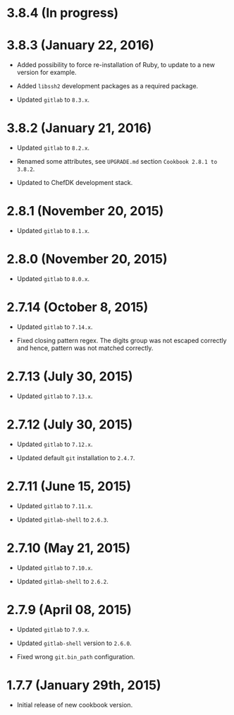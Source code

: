 # 3.8.4 (In progress)

# 3.8.3 (January 22, 2016)

 * Added possibility to force re-installation of Ruby, to update
   to a new version for example.

 * Added `libssh2` development packages as a required package.

 * Updated `gitlab` to `8.3.x`.

# 3.8.2 (January 21, 2016)

 * Updated `gitlab` to `8.2.x`.

 * Renamed some attributes, see `UPGRADE.md` section `Cookbook 2.8.1 to 3.8.2`.

 * Updated to ChefDK development stack.

# 2.8.1 (November 20, 2015)

 * Updated `gitlab` to `8.1.x`.

# 2.8.0 (November 20, 2015)

 * Updated `gitlab` to `8.0.x`.

# 2.7.14 (October 8, 2015)

 * Updated `gitlab` to `7.14.x`.

 * Fixed closing pattern regex. The digits group was not escaped correctly
   and hence, pattern was not matched correctly.

# 2.7.13 (July 30, 2015)

 * Updated `gitlab` to `7.13.x`.

# 2.7.12 (July 30, 2015)

 * Updated `gitlab` to `7.12.x`.

 * Updated default `git` installation to `2.4.7`.

# 2.7.11 (June 15, 2015)

 * Updated `gitlab` to `7.11.x`.

 * Updated `gitlab-shell` to `2.6.3`.

# 2.7.10 (May 21, 2015)

 * Updated `gitlab` to `7.10.x`.

 * Updated `gitlab-shell` to `2.6.2`.

# 2.7.9 (April 08, 2015)

 * Updated `gitlab` to `7.9.x`.

 * Updated `gitlab-shell` version to `2.6.0`.

 * Fixed wrong `git.bin_path` configuration.

# 1.7.7 (January 29th, 2015)

 * Initial release of new cookbook version.
